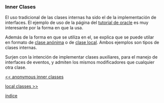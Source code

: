 ### Inner Clases

El uso tradicional de las clases internas ha sido el de la implementación de interfaces. El ejemplo de uso de la página del [tutorial de oracle](.https://docs.oracle.com/javase/tutorial/java/javaOO/innerclasses.html) es muy interesante por la forma en que la usa.

Además de la forma en que se utiliza en el, se explica que se puede utilar en formato de [clase anónima](./anonymousInnerClasses.md) o de [clase local](./localClasses.md). Ambos ejemplos son tipos de clases internas.

Surjen con la intención de implementar clases auxiliares, para el manejo de interfaces de eventos, y admiten los mismos modificadores que cualquier otra clase.

[<< anonymous inner classes](./anonymousInnerClasses.md)

[local classes >>](./localClasses.md)

[índice](./../index.md)